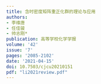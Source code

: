```yaml
---
title: 含时密度矩阵重正化群的理论与应用
authors:
- 李维唐
- 任佳骏
- 帅志刚*
publication: 高等学校化学学报
volume: '42'
issue: '7'
pages: '2085-2102'
date: '2021-04-15'
doi: 10.7503/cjcu20210151
pdf: "li2021review.pdf"
---
```

